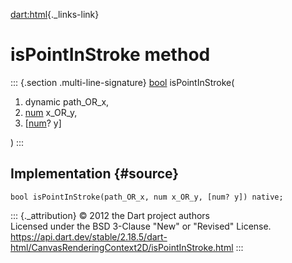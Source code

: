 [dart:html](../../dart-html/dart-html-library){._links-link}

isPointInStroke method
======================

::: {.section .multi-line-signature}
[bool](../../dart-core/bool-class) isPointInStroke(

1.  dynamic path\_OR\_x,
2.  [num](../../dart-core/num-class) x\_OR\_y,
3.  \[[num](../../dart-core/num-class)? y\]

)
:::

Implementation {#source}
--------------

``` {.language-dart data-language="dart"}
bool isPointInStroke(path_OR_x, num x_OR_y, [num? y]) native;
```

::: {._attribution}
© 2012 the Dart project authors\
Licensed under the BSD 3-Clause \"New\" or \"Revised\" License.\
<https://api.dart.dev/stable/2.18.5/dart-html/CanvasRenderingContext2D/isPointInStroke.html>
:::
